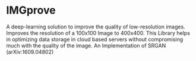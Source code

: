 # IMGprove
A deep-learning solution to improve the quality of low-resolution images. Improves the resolution of a 100x100 Image to 400x400. This Library helps in optimizing data storage in cloud based servers without compromising much with the quality of the image. An Implementation of SRGAN (arXiv:1609.04802)
